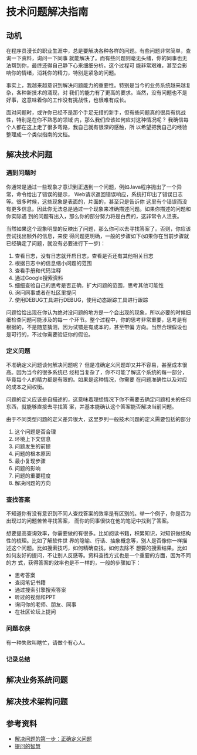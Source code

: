 # 技术问题解决指南
## 动机
在程序员漫长的职业生涯中，总是要解决各种各样的问题。有些问题非常简单，查询一下资料，询问一下同事
就能解决了。而有些问题则毫无头绪，你的同事也无法帮到你，最终还得自己静下心来细细分析。这个过程可
能非常艰难，甚至会影响你的情绪，消耗你的精力，特别是紧急的问题。

事实上，我越来越意识到解决问题能力的重要性。特别是当今的业务系统越来越复杂，各种新技术的涌现，对
我们的能力有了更高的要求。当然，没有问题也不是好事，这意味着你的工作没有挑战性，也很难有成长。

面对问题时，或许你已经不是那个手足无措的新手，但有些问题真的很具有挑战性，特别是在你不熟悉的领域
内，那么我们应该如何应对这种情况呢？ 我确信每个人都在这上走了很多弯路，我自己就有很深的感触，所
以希望把我自己的经验整理成一个类似指南的文档。

## 解决技术问题
### 遇到问题时
你通常是通过一些现象才意识到正遇到一个问题，例如Java程序抛出了一个异常，命令给出了错误的提示，
Web请求返回错误响应，系统打印出了错误日志等。很多时候，这些现象是表面的，片面的，甚至只是告诉你
这里有个错误而没有更多信息。因此你无法总是通过一个现象来准确描述问题。如果你描述的问题和你实际遇
到的问题有出入，那么你的部分努力将是白费的，这非常令人沮丧。

当然如果这个现象明显的反映出了问题，那么你可以去寻找答案了。否则，你应该尝试找出额外的信息，来使
得问题更明确，一般的步骤如下(如果你在当前步骤就已经确定了问题，就没有必要进行下一步)：
1. 查看日志，没有日志就开启日志，查看是否还有其他相关日志
2. 根据日志中的信息缩小问题的范围
3. 查看手册和代码注释
4. 通过Google搜索资料
5. 细细查验自己的思考是否正确，扩大问题的范围，思考其他可能性
6. 询问同事或者在社区里提问
7. 使用DEBUG工具进行DEBUG，使用动态跟踪工具进行跟踪

问题恰恰出现在你认为绝对没问题的地方是一个会出现的现象，所以必要的时候细细检查问题可能涉及的每一
个环节。整个过程中，你的思考非常重要，思考是有根据的，不是随意猜测，因为试错是有成本的，甚至带偏
方向。当然合理假设也是可行的，不过你需要验证你的假设。

### 定义问题
不准确定义问题谈何解决问题呢？ 但是准确定义问题却又并不容易，甚至成本很高。因为当今的很多系统已
经相当复杂了，你不可能了解这个系统的每一部分，毕竟每个人的精力都是有限的。如果是这种情况，你需要
在问题准确性以及对应的成本之间权衡。

问题的定义应该是自描述的，这意味着理想情况下你不需要去确定问题相关的任何东西，就能够直接去寻找答
案，并基本能确认这个答案能否解决当前问题。

由于不同类型问题的定义差异很大，这里罗列一般技术问题的定义需要包括的部分
1. 这个问题是否合理
2. 环境上下文信息
3. 问题发生的前提
4. 问题的根本原因
5. 最小复现步骤
6. 问题的影响
7. 问题的重要程度
8. 解决问题的方向

### 查找答案
不知道你有没有意识到不同人查找答案的效率是有区别的。举一个例子，你是否为出现过的问题苦苦寻找答案，
而你的同事很快在他的笔记中找到了答案。

想要提高查询效率，你需要做的有很多。比如阅读书籍，积累知识，对知识做结构性的梳理。比如了解软件世
界的隐喻、行话、抽象概念等，别人是否像你一样描述这个问题。比如搜索技巧，如何精确查找，如何去除不
想要的搜索结果。比如如何友好的提问，不让别人反感等。资料查找方式也是一个重要的方面，因为不同的方
式，获得答案的效率也是不一样的，一般的步骤如下：
+ 思考答案
+ 查阅笔记书籍
+ 通过搜索引擎搜索答案
+ 听过的视频和PPT
+ 询问你的老师、朋友、同事
+ 在社区论坛上提问

### 问题收获
有一种失败叫瞎忙，请做个有心人。

### 记录总结
## 解决业务系统问题
## 解决技术架构问题
## 参考资料
+ [解决问题的第一步：正确定义问题](https://zhuanlan.zhihu.com/p/26166552)
+ [提问的智慧](https://github.com/ryanhanwu/How-To-Ask-Questions-The-Smart-Way/blob/master/README-zh_CN.md)
